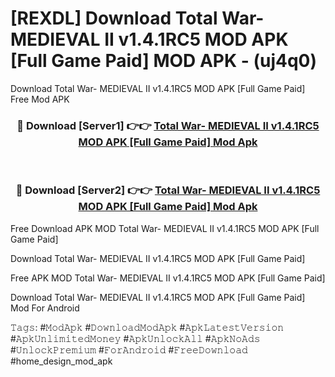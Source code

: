 # [REXDL] Download Total War- MEDIEVAL II v1.4.1RC5 MOD APK [Full Game Paid] MOD APK - (uj4q0)
Download Total War- MEDIEVAL II v1.4.1RC5 MOD APK [Full Game Paid] Free Mod APK

<div align="center">
<h3>🔴 Download [Server1] 👉👉 <a href="https://apk-comot.site?title=Total_War-_MEDIEVAL_II_v1.4.1RC5_MOD_APK_[Full_Game_Paid]">Total War- MEDIEVAL II v1.4.1RC5 MOD APK [Full Game Paid] Mod Apk</a></h3><br>

<h3>🔴 Download [Server2] 👉👉 <a href="https://apk-comot.site?title=Total_War-_MEDIEVAL_II_v1.4.1RC5_MOD_APK_[Full_Game_Paid]">Total War- MEDIEVAL II v1.4.1RC5 MOD APK [Full Game Paid] Mod Apk</a></h3>
</div>


Free Download APK MOD Total War- MEDIEVAL II v1.4.1RC5 MOD APK [Full Game Paid]

Download Total War- MEDIEVAL II v1.4.1RC5 MOD APK [Full Game Paid] 

Free APK MOD Total War- MEDIEVAL II v1.4.1RC5 MOD APK [Full Game Paid] 

Download Total War- MEDIEVAL II v1.4.1RC5 MOD APK [Full Game Paid] Mod For Android

𝚃𝚊𝚐𝚜: #𝙼𝚘𝚍𝙰𝚙𝚔 #𝙳𝚘𝚠𝚗𝚕𝚘𝚊𝚍𝙼𝚘𝚍𝙰𝚙𝚔 #𝙰𝚙𝚔𝙻𝚊𝚝𝚎𝚜𝚝𝚅𝚎𝚛𝚜𝚒𝚘𝚗 #𝙰𝚙𝚔𝚄𝚗𝚕𝚒𝚖𝚒𝚝𝚎𝚍𝙼𝚘𝚗𝚎𝚢 #𝙰𝚙𝚔𝚄𝚗𝚕𝚘𝚌𝚔𝙰𝚕𝚕 #𝙰𝚙𝚔𝙽𝚘𝙰𝚍𝚜 #𝚄𝚗𝚕𝚘𝚌𝚔𝙿𝚛𝚎𝚖𝚒𝚞𝚖 #𝙵𝚘𝚛𝙰𝚗𝚍𝚛𝚘𝚒𝚍 #𝙵𝚛𝚎𝚎𝙳𝚘𝚠𝚗𝚕𝚘𝚊𝚍 #home_design_mod_apk